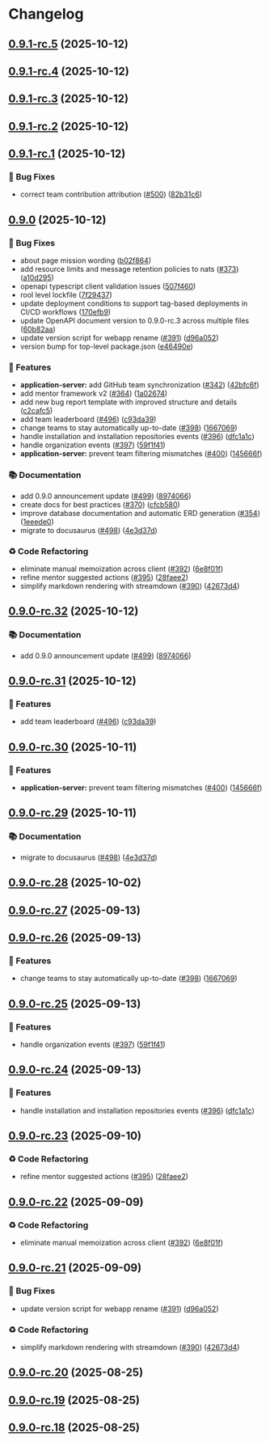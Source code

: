 # Changelog

## [0.9.1-rc.5](https://github.com/ls1intum/Hephaestus/compare/v0.9.1-rc.4...v0.9.1-rc.5) (2025-10-12)

## [0.9.1-rc.4](https://github.com/ls1intum/Hephaestus/compare/v0.9.1-rc.3...v0.9.1-rc.4) (2025-10-12)

## [0.9.1-rc.3](https://github.com/ls1intum/Hephaestus/compare/v0.9.1-rc.2...v0.9.1-rc.3) (2025-10-12)

## [0.9.1-rc.2](https://github.com/ls1intum/Hephaestus/compare/v0.9.1-rc.1...v0.9.1-rc.2) (2025-10-12)

## [0.9.1-rc.1](https://github.com/ls1intum/Hephaestus/compare/v0.9.0...v0.9.1-rc.1) (2025-10-12)

### 🐛 Bug Fixes

* correct team contribution attribution ([#500](https://github.com/ls1intum/Hephaestus/issues/500)) ([82b31c6](https://github.com/ls1intum/Hephaestus/commit/82b31c6437518c4000abeb96527cc35f37b45fc8))

## [0.9.0](https://github.com/ls1intum/Hephaestus/compare/v0.8.0...v0.9.0) (2025-10-12)

### 🐛 Bug Fixes

* about page mission wording ([b02f864](https://github.com/ls1intum/Hephaestus/commit/b02f8645400c9909bf80c07ebd468a7a1a7e8202))
* add resource limits and message retention policies to nats ([#373](https://github.com/ls1intum/Hephaestus/issues/373)) ([a10d295](https://github.com/ls1intum/Hephaestus/commit/a10d295bd82effc44c99e27fa8a3e60705615baa))
* openapi typescript client validation issues ([507f460](https://github.com/ls1intum/Hephaestus/commit/507f4601c8fd3f437d87287595e3d609c8afc1fd))
* rool level lockfile ([7f29437](https://github.com/ls1intum/Hephaestus/commit/7f29437e23b485b062b890ca721a53e0aebc5fa4))
* update deployment conditions to support tag-based deployments in CI/CD workflows ([170efb9](https://github.com/ls1intum/Hephaestus/commit/170efb93616117ca3f06221fba1668e24aac3362))
* update OpenAPI document version to 0.9.0-rc.3 across multiple files ([60b82aa](https://github.com/ls1intum/Hephaestus/commit/60b82aa8463838a4513146b6ab7e4e8ba5f304a4))
* update version script for webapp rename ([#391](https://github.com/ls1intum/Hephaestus/issues/391)) ([d96a052](https://github.com/ls1intum/Hephaestus/commit/d96a052b50d3fdf947a0b9088a61dd8183c7958a))
* version bump for top-level package.json ([e46490e](https://github.com/ls1intum/Hephaestus/commit/e46490ed86ad6c516d848377d5fcdb022843ec11))

### 🚀 Features

* **application-server:** add GitHub team synchronization ([#342](https://github.com/ls1intum/Hephaestus/issues/342)) ([42bfc6f](https://github.com/ls1intum/Hephaestus/commit/42bfc6f65acb9ca193fec0b89ca9d8ff52d53f85))
* add mentor framework v2 ([#364](https://github.com/ls1intum/Hephaestus/issues/364)) ([1a02674](https://github.com/ls1intum/Hephaestus/commit/1a02674938dac448293edefc4cd512c5c646656f))
* add new bug report template with improved structure and details ([c2cafc5](https://github.com/ls1intum/Hephaestus/commit/c2cafc546cb552f9cbb17e5123fbea4a6d557781))
* add team leaderboard ([#496](https://github.com/ls1intum/Hephaestus/issues/496)) ([c93da39](https://github.com/ls1intum/Hephaestus/commit/c93da39fcdcbdbe7d40521570f7259a985072cba))
* change teams to stay automatically up-to-date  ([#398](https://github.com/ls1intum/Hephaestus/issues/398)) ([1667069](https://github.com/ls1intum/Hephaestus/commit/1667069091d43df290f0eb40782ecee83e1387b6))
* handle installation and installation repositories events ([#396](https://github.com/ls1intum/Hephaestus/issues/396)) ([dfc1a1c](https://github.com/ls1intum/Hephaestus/commit/dfc1a1c01965d68ce7856b8a09599754d1b74ef9))
* handle organization events ([#397](https://github.com/ls1intum/Hephaestus/issues/397)) ([59f1f41](https://github.com/ls1intum/Hephaestus/commit/59f1f418d1b78d53712de6360f180cfc175e50bd))
* **application-server:** prevent team filtering mismatches  ([#400](https://github.com/ls1intum/Hephaestus/issues/400)) ([145666f](https://github.com/ls1intum/Hephaestus/commit/145666fe1ddf9337128af4e403dcf59e59aa3d81))

### 📚 Documentation

* add 0.9.0 announcement update ([#499](https://github.com/ls1intum/Hephaestus/issues/499)) ([8974066](https://github.com/ls1intum/Hephaestus/commit/8974066d0e52a22daa0cb9a62f8c6aeb947dd560))
* create docs for best practices ([#370](https://github.com/ls1intum/Hephaestus/issues/370)) ([cfcb580](https://github.com/ls1intum/Hephaestus/commit/cfcb5808c65e1ab7137760313737cc5954306f2d))
* improve database documentation and automatic ERD generation ([#354](https://github.com/ls1intum/Hephaestus/issues/354)) ([1eeede0](https://github.com/ls1intum/Hephaestus/commit/1eeede0b88a515b8648eaac4e7392503e7c353ad))
* migrate to docusaurus ([#498](https://github.com/ls1intum/Hephaestus/issues/498)) ([4e3d37d](https://github.com/ls1intum/Hephaestus/commit/4e3d37d8620573bb1671e0c09997a38503edf7b1))

### ♻️ Code Refactoring

* eliminate manual memoization across client ([#392](https://github.com/ls1intum/Hephaestus/issues/392)) ([6e8f01f](https://github.com/ls1intum/Hephaestus/commit/6e8f01f119c07a84c24137f7083844aa2e9261e3))
* refine mentor suggested actions ([#395](https://github.com/ls1intum/Hephaestus/issues/395)) ([28faee2](https://github.com/ls1intum/Hephaestus/commit/28faee28241df248deb4e39f463f4d79156b7136))
* simplify markdown rendering with streamdown ([#390](https://github.com/ls1intum/Hephaestus/issues/390)) ([42673d4](https://github.com/ls1intum/Hephaestus/commit/42673d4acba4f0eb099aeb9826d08f94ff3dd600))

## [0.9.0-rc.32](https://github.com/ls1intum/Hephaestus/compare/v0.9.0-rc.31...v0.9.0-rc.32) (2025-10-12)

### 📚 Documentation

* add 0.9.0 announcement update ([#499](https://github.com/ls1intum/Hephaestus/issues/499)) ([8974066](https://github.com/ls1intum/Hephaestus/commit/8974066d0e52a22daa0cb9a62f8c6aeb947dd560))

## [0.9.0-rc.31](https://github.com/ls1intum/Hephaestus/compare/v0.9.0-rc.30...v0.9.0-rc.31) (2025-10-12)

### 🚀 Features

* add team leaderboard ([#496](https://github.com/ls1intum/Hephaestus/issues/496)) ([c93da39](https://github.com/ls1intum/Hephaestus/commit/c93da39fcdcbdbe7d40521570f7259a985072cba))

## [0.9.0-rc.30](https://github.com/ls1intum/Hephaestus/compare/v0.9.0-rc.29...v0.9.0-rc.30) (2025-10-11)

### 🚀 Features

* **application-server:** prevent team filtering mismatches  ([#400](https://github.com/ls1intum/Hephaestus/issues/400)) ([145666f](https://github.com/ls1intum/Hephaestus/commit/145666fe1ddf9337128af4e403dcf59e59aa3d81))

## [0.9.0-rc.29](https://github.com/ls1intum/Hephaestus/compare/v0.9.0-rc.28...v0.9.0-rc.29) (2025-10-11)

### 📚 Documentation

* migrate to docusaurus ([#498](https://github.com/ls1intum/Hephaestus/issues/498)) ([4e3d37d](https://github.com/ls1intum/Hephaestus/commit/4e3d37d8620573bb1671e0c09997a38503edf7b1))

## [0.9.0-rc.28](https://github.com/ls1intum/Hephaestus/compare/v0.9.0-rc.27...v0.9.0-rc.28) (2025-10-02)

## [0.9.0-rc.27](https://github.com/ls1intum/Hephaestus/compare/v0.9.0-rc.26...v0.9.0-rc.27) (2025-09-13)

## [0.9.0-rc.26](https://github.com/ls1intum/Hephaestus/compare/v0.9.0-rc.25...v0.9.0-rc.26) (2025-09-13)

### 🚀 Features

* change teams to stay automatically up-to-date  ([#398](https://github.com/ls1intum/Hephaestus/issues/398)) ([1667069](https://github.com/ls1intum/Hephaestus/commit/1667069091d43df290f0eb40782ecee83e1387b6))

## [0.9.0-rc.25](https://github.com/ls1intum/Hephaestus/compare/v0.9.0-rc.24...v0.9.0-rc.25) (2025-09-13)

### 🚀 Features

* handle organization events ([#397](https://github.com/ls1intum/Hephaestus/issues/397)) ([59f1f41](https://github.com/ls1intum/Hephaestus/commit/59f1f418d1b78d53712de6360f180cfc175e50bd))

## [0.9.0-rc.24](https://github.com/ls1intum/Hephaestus/compare/v0.9.0-rc.23...v0.9.0-rc.24) (2025-09-13)

### 🚀 Features

* handle installation and installation repositories events ([#396](https://github.com/ls1intum/Hephaestus/issues/396)) ([dfc1a1c](https://github.com/ls1intum/Hephaestus/commit/dfc1a1c01965d68ce7856b8a09599754d1b74ef9))

## [0.9.0-rc.23](https://github.com/ls1intum/Hephaestus/compare/v0.9.0-rc.22...v0.9.0-rc.23) (2025-09-10)

### ♻️ Code Refactoring

* refine mentor suggested actions ([#395](https://github.com/ls1intum/Hephaestus/issues/395)) ([28faee2](https://github.com/ls1intum/Hephaestus/commit/28faee28241df248deb4e39f463f4d79156b7136))

## [0.9.0-rc.22](https://github.com/ls1intum/Hephaestus/compare/v0.9.0-rc.21...v0.9.0-rc.22) (2025-09-09)

### ♻️ Code Refactoring

* eliminate manual memoization across client ([#392](https://github.com/ls1intum/Hephaestus/issues/392)) ([6e8f01f](https://github.com/ls1intum/Hephaestus/commit/6e8f01f119c07a84c24137f7083844aa2e9261e3))

## [0.9.0-rc.21](https://github.com/ls1intum/Hephaestus/compare/v0.9.0-rc.20...v0.9.0-rc.21) (2025-09-09)

### 🐛 Bug Fixes

* update version script for webapp rename ([#391](https://github.com/ls1intum/Hephaestus/issues/391)) ([d96a052](https://github.com/ls1intum/Hephaestus/commit/d96a052b50d3fdf947a0b9088a61dd8183c7958a))

### ♻️ Code Refactoring

* simplify markdown rendering with streamdown ([#390](https://github.com/ls1intum/Hephaestus/issues/390)) ([42673d4](https://github.com/ls1intum/Hephaestus/commit/42673d4acba4f0eb099aeb9826d08f94ff3dd600))

## [0.9.0-rc.20](https://github.com/ls1intum/Hephaestus/compare/v0.9.0-rc.19...v0.9.0-rc.20) (2025-08-25)

## [0.9.0-rc.19](https://github.com/ls1intum/Hephaestus/compare/v0.9.0-rc.18...v0.9.0-rc.19) (2025-08-25)

## [0.9.0-rc.18](https://github.com/ls1intum/Hephaestus/compare/v0.9.0-rc.17...v0.9.0-rc.18) (2025-08-25)
